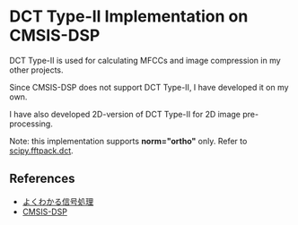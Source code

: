 # DCT Type-II Implementation on CMSIS-DSP

DCT Type-II is used for calculating MFCCs and image compression in my other projects.

Since CMSIS-DSP does not support DCT Type-II, I have developed it on my own.

I have also developed 2D-version of DCT Type-II for 2D image pre-processing.

Note: this implementation supports **norm="ortho"** only. Refer to [scipy.fftpack.dct](https://docs.scipy.org/doc/scipy-0.14.0/reference/generated/scipy.fftpack.dct.html).

## References

- [よくわかる信号処理](https://www.kinokuniya.co.jp/f/dsg-08-EK-0410603)
- [CMSIS-DSP](http://www.keil.com/pack/doc/CMSIS/DSP/html/index.html)
